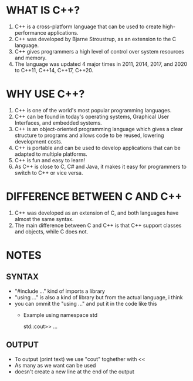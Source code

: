 # WHAT IS C++?
1. C++ is a cross-platform language that can be used to create high-performance applications.
2. C++ was developed by Bjarne Stroustrup, as an extension to the C language.
3. C++ gives programmers a high level of control over system resources and memory.
4. The language was updated 4 major times in 2011, 2014, 2017, and 2020 to C++11, C++14, C++17, C++20.

# WHY USE C++?
1. C++ is one of the world's most popular programming languages.
2. C++ can be found in today's operating systems, Graphical User Interfaces, and embedded systems.
3. C++ is an object-oriented programming language which gives a clear structure to programs and allows code to be reused, lowering development costs.
4. C++ is portable and can be used to develop applications that can be adapted to multiple platforms.
5. C++ is fun and easy to learn!
6. As C++ is close to C, C# and Java, it makes it easy for programmers to switch to C++ or vice versa.

# DIFFERENCE BETWEEN C AND C++
1. C++ was developed as an extension of C, and both languages have almost the same syntax.
2. The main difference between C and C++ is that C++ support classes and objects, while C does not.

# NOTES
## SYNTAX
* "#include ..." kind of imports a library
* "using ..." is also a kind of library but from the actual language, i think
* you can ommit the "using ..." and put it in the code like this
    * Example
        using namespace std

        std::cout>> ...

## OUTPUT
* To output (print text) we use "cout" toghether with <<
* As many as we want can be used
* <script>"cout"</script> doesn't create a new line at the end of the output
